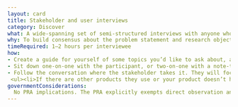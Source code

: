 ```yaml
---
layout: card
title: Stakeholder and user interviews
category: Discover
what: A wide-spanning set of semi-structured interviews with anyone who has an interest in a project’s success, including users.
why: To build consensus about the problem statement and research objectives.
timeRequired: 1–2 hours per interviewee
how:
- Create a guide for yourself of some topics you’d like to ask about, and some specific questions as a back up. Questions will often concern the individual’s role, the organization, the individuals’ needs, and metrics for success of the project.
- Sit down one-on-one with the participant, or two-on-one with a note-taker or joint interviewer, in a focused environment. Introduce yourself. Explain the premise for the interview as far as you can without biasing their responses.
- Follow the conversation where the stakeholder takes it. They will focus on their priorities and interests. Be comfortable with silences, which allow the stakeholder to elaborate. To keep from getting entirely off course, use your interview guide to make sure you cover what you need to. Ask lots of &ldquo;why is that&rdquo; and &ldquo;how do you do that&rdquo; questions.
 <ul><li>If there are other products they use or your product doesn’t have constraints imposed by prior work, observe the stakeholders using a <a href="">competing product</a>.</li></ul>
governmentConsiderations:
  No PRA implications. The PRA explicitly exempts direct observation and non-standardized conversation, 5 CFR 1320.3(h)3. See the methods for Recruiting and Privacy for more tips on taking input from the public.
---
```

